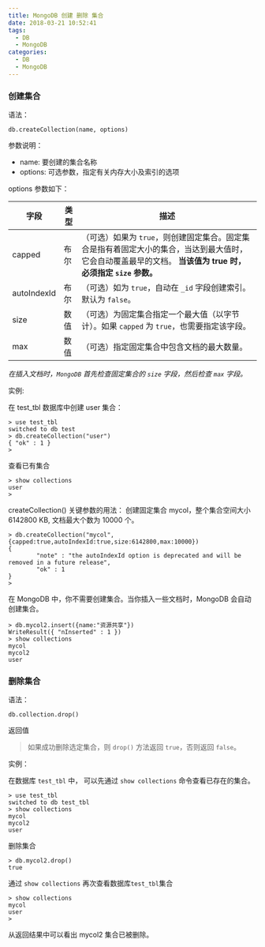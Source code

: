 ```yaml
---
title: MongoDB 创建 删除 集合
date: 2018-03-21 10:52:41
tags:
  - DB
  - MongoDB
categories:
  - DB
  - MongoDB
---
```


### 创建集合

语法：
```mongodb
db.createCollection(name, options)
```

参数说明：
* name: 要创建的集合名称
* options: 可选参数，指定有关内存大小及索引的选项

options 参数如下：

|字段 		|类型 	|描述
|-----------|-------|---------------------------------------
|capped 	|布尔 	|（可选）如果为 `true`，则创建固定集合。固定集合是指有着固定大小的集合，当达到最大值时，它会自动覆盖最早的文档。 **当该值为 true 时，必须指定 `size` 参数。**
|autoIndexId 	|布尔 	|（可选）如为 `true`，自动在 `_id` 字段创建索引。默认为 `false`。
|size 			|数值 	|（可选）为固定集合指定一个最大值（以字节计）。如果 `capped` 为 `true`，也需要指定该字段。
|max 			|数值 	|（可选）指定固定集合中包含文档的最大数量。

_在插入文档时，`MongoDB` 首先检查固定集合的 `size` 字段，然后检查 `max` 字段。_

实例:

在 test_tbl 数据库中创建 user 集合：
```mongodb
> use test_tbl
switched to db test
> db.createCollection("user")
{ "ok" : 1 }
>
```

查看已有集合
```mongodb
> show collections
user
>
```

createCollection() 关键参数的用法：
创建固定集合 mycol，整个集合空间大小 6142800 KB, 文档最大个数为 10000 个。

```mongodb
> db.createCollection("mycol",{capped:true,autoIndexId:true,size:6142800,max:10000})
{
        "note" : "the autoIndexId option is deprecated and will be removed in a future release",
        "ok" : 1
}
>
```
在 MongoDB 中，你不需要创建集合。当你插入一些文档时，MongoDB 会自动创建集合。

```mongodb
> db.mycol2.insert({name:"资源共享"})
WriteResult({ "nInserted" : 1 })
> show collections
mycol
mycol2
user
```

### 删除集合

语法：

```mongodb
db.collection.drop()
```

返回值

> 如果成功删除选定集合，则 `drop()` 方法返回 `true`，否则返回 `false`。

实例：

在数据库 `test_tbl` 中， 可以先通过 `show collections` 命令查看已存在的集合。
```mongodb
> use test_tbl
switched to db test_tbl
> show collections
mycol
mycol2
user
```
删除集合
```mongodb
> db.mycol2.drop()
true
```
通过 `show collections` 再次查看数据库`test_tbl`集合
```mongodb
> show collections
mycol
user
>
```

从返回结果中可以看出 mycol2 集合已被删除。